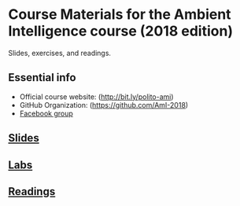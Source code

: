 # Course Materials for the Ambient Intelligence course (2018 edition)
Slides, exercises, and readings.

## Essential info
* Official course website: (http://bit.ly/polito-ami)
* GitHub Organization: (https://github.com/AmI-2018)
* [Facebook group](https://www.facebook.com/groups/1446702985563252/)

## [Slides](slide/)

## [Labs](lab/)

## [Readings](reading/)
